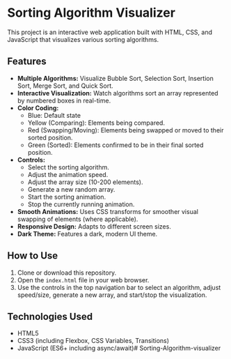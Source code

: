 # Sorting Algorithm Visualizer

This project is an interactive web application built with HTML, CSS, and JavaScript that visualizes various sorting algorithms.

## Features

*   **Multiple Algorithms:** Visualize Bubble Sort, Selection Sort, Insertion Sort, Merge Sort, and Quick Sort.
*   **Interactive Visualization:** Watch algorithms sort an array represented by numbered boxes in real-time.
*   **Color Coding:**
    *   Blue: Default state
    *   Yellow (Comparing): Elements being compared.
    *   Red (Swapping/Moving): Elements being swapped or moved to their sorted position.
    *   Green (Sorted): Elements confirmed to be in their final sorted position.
*   **Controls:**
    *   Select the sorting algorithm.
    *   Adjust the animation speed.
    *   Adjust the array size (10-200 elements).
    *   Generate a new random array.
    *   Start the sorting animation.
    *   Stop the currently running animation.
*   **Smooth Animations:** Uses CSS transforms for smoother visual swapping of elements (where applicable).
*   **Responsive Design:** Adapts to different screen sizes.
*   **Dark Theme:** Features a dark, modern UI theme.

## How to Use

1.  Clone or download this repository.
2.  Open the `index.html` file in your web browser.
3.  Use the controls in the top navigation bar to select an algorithm, adjust speed/size, generate a new array, and start/stop the visualization.

## Technologies Used

*   HTML5
*   CSS3 (including Flexbox, CSS Variables, Transitions)
*   JavaScript (ES6+ including async/await)# Sorting-Algorithm-visualizer
